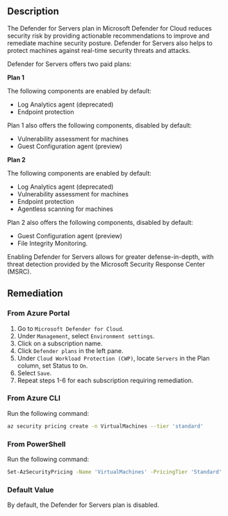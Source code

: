 ## Description

The Defender for Servers plan in Microsoft Defender for Cloud reduces security risk by providing actionable recommendations to improve and remediate machine security posture. Defender for Servers also helps to protect machines against real-time security threats and attacks.

Defender for Servers offers two paid plans:

**Plan 1**

The following components are enabled by default:

- Log Analytics agent (deprecated)
- Endpoint protection

Plan 1 also offers the following components, disabled by default:

- Vulnerability assessment for machines
- Guest Configuration agent (preview)

**Plan 2**

The following components are enabled by default:

- Log Analytics agent (deprecated)
- Vulnerability assessment for machines
- Endpoint protection
- Agentless scanning for machines

Plan 2 also offers the following components, disabled by default:

- Guest Configuration agent (preview)
- File Integrity Monitoring.

Enabling Defender for Servers allows for greater defense-in-depth, with threat detection provided by the Microsoft Security Response Center (MSRC).

## Remediation

### From Azure Portal

1. Go to `Microsoft Defender for Cloud`.
2. Under `Management`, select `Environment settings`.
3. Click on a subscription name.
4. Click `Defender plans` in the left pane.
5. Under `Cloud Workload Protection (CWP)`, locate `Servers` in the Plan column, set Status to `On`.
6. Select `Save`.
7. Repeat steps 1-6 for each subscription requiring remediation.

### From Azure CLI

Run the following command:

```bash
az security pricing create -n VirtualMachines --tier 'standard'
```

### From PowerShell

Run the following command:

```bash
Set-AzSecurityPricing -Name 'VirtualMachines' -PricingTier 'Standard'
```

### Default Value

By default, the Defender for Servers plan is disabled.
